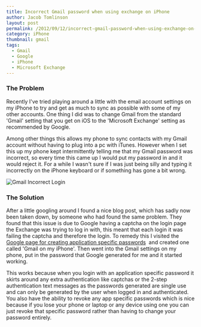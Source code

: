 ```yaml
---
title: Incorrect Gmail password when using exchange on iPhone
author: Jacob Tomlinson
layout: post
permalink: /2012/09/12/incorrect-gmail-password-when-using-exchange-on-iphone/
category: iPhone
thumbnail: gmail
tags:
  - Gmail
  - Google
  - iPhone
  - Microsoft Exchange
---
```


### The Problem  
Recently I've tried playing around a little with the email account settings on my
iPhone to try and get as much to sync as possible with some of my other accounts.
One thing I did was to change Gmail from the standard 'Gmail' setting that you get
on iOS to the 'Microsoft Exchange' setting as recommended by Google.

Among other things this allows my phone to sync contacts with my Gmail account
without having to plug into a pc with iTunes. However when I set this up my phone
kept intermittently telling me that my Gmail password was incorrect, so every time
this came up I would put my password in and it would reject it. For a while I wasn't
sure if I was just being silly and typing it incorrectly on the iPhone keyboard or
if something has gone a bit wrong.

![Gmail Incorrect Login](http://i.imgur.com/1JAJSVX.png)

### The Solution  
After a little googling around I found a nice blog post, which has sadly now been
taken down, by someone who had found the same problem. They found that this issue is
due to Google having a captcha on the login page the Exchange was trying to log in with,
this meant that each login it was failing the captcha and therefore the login. To remedy
this I visited the [Google page for creating application specific passwords][1] 
and created one called 'Gmail on my iPhone'. Then went into the Gmail settings on my
phone, put in the password that Google generated for me and it started working.

This works because when you login with an application specific password it skirts
around any extra authentication like captchas or the 2-step authentication text
messages as the passwords generated are single use and can only be generated by
the user when logged in and authenticated. You also have the ability to revoke any
app specific passwords which is nice because if you lose your phone or laptop or any
device using one you can just revoke that specific password rather than having to change your password entirely.

[1]: http://support.google.com/accounts/bin/answer.py?hl=en&answer=185833&topic=1099586&ctx=topic
